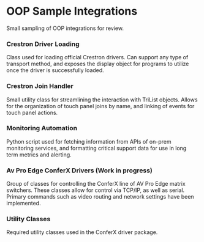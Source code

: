 # OOP Sample Integrations
Small sampling of OOP integrations for review.

### Crestron Driver Loading
Class used for loading official Crestron drivers. Can support any type of transport method, and exposes the display object for programs to utilize once the driver is successfully loaded.

### Crestron Join Handler
Small utility class for streamlining the interaction with TriList objects. Allows for the organization of touch panel joins by name, and linking of events for touch panel actions.

### Monitoring Automation
Python script used for fetching information from APIs of on-prem monitoring services, and formatting critical support data for use in long term metrics and alerting.

### Av Pro Edge ConferX Drivers (Work in progress)
Group of classes for controlling the ConferX line of AV Pro Edge matrix switchers. These classes allow for control via TCP/IP, as well as serial. Primary commands such as video routing and network settings have been implemented.

### Utility Classes
Required utility classes used in the ConferX driver package.
